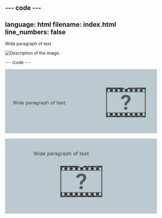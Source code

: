 --- code ---
---
language: html
filename: index.html
line_numbers: false
---

<section class="wrap">
    <div class="wide">
        <p>Wide paragraph of text</p>
    </div>
    <img class="narrow" src="placeholder.png" alt="Description of the image.">
</section>

--- /code ---

![A wide text element to the left of a narrow image element.](images/wide-text-inline.png)

![A wide text element above a narrow image element.](images/wide-text-vertical.png)
